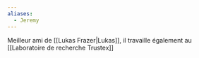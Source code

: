```yaml
---
aliases:
  - Jeremy
---
```

Meilleur ami de [[Lukas Frazer|Lukas]], il travaille également au [[Laboratoire de recherche Trustex]]